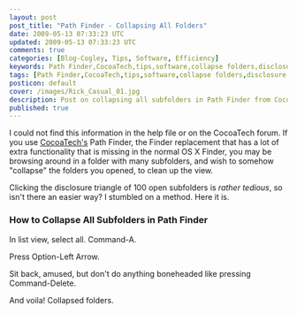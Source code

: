 ```yaml
---           
layout: post
post_title: "Path Finder - Collapsing All Folders"
date: 2009-05-13 07:33:23 UTC
updated: 2009-05-13 07:33:23 UTC
comments: true
categories: [Blog-Cogley, Tips, Software, Efficiency]
keywords: Path Finder,CocoaTech,tips,software,collapse folders,disclosure triangle,expand folders
tags: [Path Finder,CocoaTech,tips,software,collapse folders,disclosure triangle,expand folders]
posticon: default
cover: /images/Rick_Casual_01.jpg
description: Post on collapsing all subfolders in Path Finder from CocoaTech, by Rick Cogley.
published: true
---
```

 

I could not find this information in the help file or on the CocoaTech forum. If you use [CocoaTech's](http://www.cocoatech.com) Path Finder, the Finder replacement that has a lot of extra functionality that is missing in the normal OS X Finder, you may be browsing around in a folder with many subfolders, and wish to somehow "collapse" the folders you opened, to clean up the view. 


Clicking the disclosure triangle of 100 open subfolders is _rather tedious_, so isn't there an easier way? I stumbled on a method. Here it is.


### How to Collapse All Subfolders in Path Finder






In list view, select all. Command-A.


Press Option-Left Arrow.


Sit back, amused, but don't do anything boneheaded like pressing Command-Delete.





And voila! Collapsed folders. 

